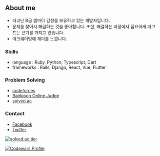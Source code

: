 ## About me

* 타고난 B급 쌈마이 감성을 보유하고 있는 개발자입니다.
* 문제를 찾아서 해결하는 것을 좋아합니다. 또한, 해결하는 과정에서 집요하게 파고드는 끈기를 가지고 있습니다.
* 야크쉐이빙에 재미를 느낍니다.

### Skills

* language : Ruby, Python, Typescript, Dart
* frameworks : Rails, Django, React, Vue, Flutter

### Problem Solving

* [codeforces](https://codeforces.com/users/malkoring)
* [Baekjoon Online Judge](https://acmicpc.net/user/malkoring)
* [solved.ac](https://solved.ac/malkoring)

### Contact
* [Facebook](https://fb.com/kodingwarrior)
* [Twitter](https://twitter.com/kodingwarrior)

<p align="center">
  <a href="https://solved.ac/malkoring">
    
  ![solved.ac tier](http://mazassumnida.wtf/api/v2/generate_badge?boj=malkoring)

  </a>
  <a href="https://www.codewars.com/users/kodingwarrior">
  
   ![Codewars Profile](https://www.codewars.com/users/kodingwarrior/badges/large)
    
  </a>  

</p>
